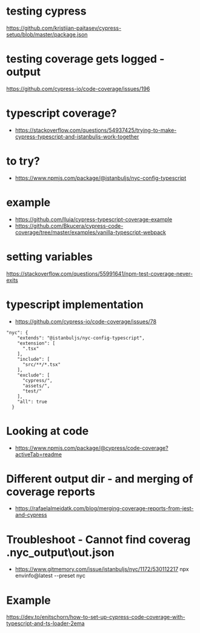 # testing cypress
https://github.com/kristijan-pajtasev/cypress-setup/blob/master/package.json

# testing coverage gets logged - output
https://github.com/cypress-io/code-coverage/issues/196

# typescript coverage?
- https://stackoverflow.com/questions/54937425/trying-to-make-cypress-typescript-and-istanbuljs-work-together

# to try?
 - https://www.npmjs.com/package/@istanbuljs/nyc-config-typescript
# example
- https://github.com/lluia/cypress-typescript-coverage-example
- https://github.com/Bkucera/cypress-code-coverage/tree/master/examples/vanilla-typescript-webpack

# setting variables
https://stackoverflow.com/questions/55991641/npm-test-coverage-never-exits

# typescript implementation 
- https://github.com/cypress-io/code-coverage/issues/78
```
"nyc": {
    "extends": "@istanbuljs/nyc-config-typescript",
    "extension": [
      ".tsx"
    ],
    "include": [
      "src/**/*.tsx"
    ],
    "exclude": [
      "cypress/",
      "assets/",
      "test/"
    ],
    "all": true
  }
  ```

  # Looking at code
  - https://www.npmjs.com/package/@cypress/code-coverage?activeTab=readme

  # Different output dir - and merging of coverage reports
  - https://rafaelalmeidatk.com/blog/merging-coverage-reports-from-jest-and-cypress

 # Troubleshoot - Cannot find coverag .nyc_output\out.json

- https://www.gitmemory.com/issue/istanbuljs/nyc/1172/530112217
 npx envinfo@latest --preset nyc

 # Example
 https://dev.to/enitschorn/how-to-set-up-cypress-code-coverage-with-typescript-and-ts-loader-2ema